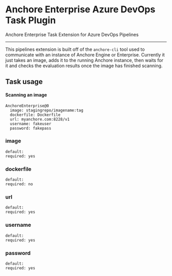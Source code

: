 # Anchore Enterprise Azure DevOps Task Plugin

Anchore Enterprise Task Extension for Azure DevOps Pipelines

----

This pipelines extension is built off of the `anchore-cli` tool used to communicate with an instance of Anchore Engine or Enterprise. Currently it just takes an image, adds it to the running Anchore instance, then waits for it and checks the evaluation results once the image has finished scanning.

## Task usage

#### Scanning an image
```
AnchoreEnterprise@0
  image: stagingrepo/imagename:tag
  dockerfile: Dockerfile
  url: myanchore.com:8228/v1
  username: fakeuser
  password: fakepass
```


### image
```
default:
required: yes
```

### dockerfile
```
default:
required: no
```

### url
```
default:
required: yes
```

### username
```
default:
required: yes
```

### password
```
default:
required: yes
```
